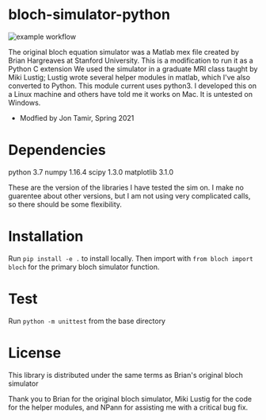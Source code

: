 bloch-simulator-python
======================

![example workflow](https://github.com/utcsilab/bloch-simulator-python/actions/workflows/python-package.yml/badge.svg)

The original bloch equation simulator was a Matlab mex file created by Brian Hargreaves at Stanford University. This is a modification to run it as a Python C extension
We used the simulator in a graduate MRI class taught by Miki Lustig; Lustig wrote several helper modules in matlab, which I've also converted to Python.
This module current uses python3. I developed this on a Linux machine and others have told me it works on Mac. It is untested on Windows.

- Modfied by Jon Tamir, Spring 2021

Dependencies
======================
python 3.7
numpy 1.16.4
scipy 1.3.0
matplotlib 3.1.0

These are the version of the libraries I have tested the sim on. I make no guarentee about other versions, but I am not using very complicated calls, so there should be some flexibility. 

Installation
======================
Run `pip install -e .` to install locally. Then import with `from bloch import bloch` for the primary bloch simulator function.

Test
======================
Run `python -m unittest` from the base directory

License
======================
This library is distributed under the same terms as Brian's original bloch simulator

Thank you to Brian for the original bloch simulator, Miki Lustig for the code for the helper modules, and NPann for assisting me with a critical bug fix.
